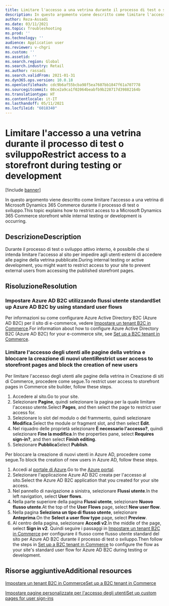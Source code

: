 ```yaml
---
title: Limitare l'accesso a una vetrina durante il processo di test o sviluppo
description: In questo argomento viene descritto come limitare l'accesso a una vetrina di Microsoft Dynamics 365 Commerce durante il processo di test o sviluppo.
author: Reza-Assadi
ms.date: 03/11/2021
ms.topic: Troubleshooting
ms.prod: ''
ms.technology: ''
audience: Application user
ms.reviewer: v-chgri
ms.custom: ''
ms.assetid: ''
ms.search.region: Global
ms.search.industry: Retail
ms.author: rassadi
ms.search.validFrom: 2021-01-31
ms.dyn365.ops.version: 10.0.18
ms.openlocfilehash: cdc9b6af55bcba98f5ea7607bb1847f61a707778
ms.sourcegitcommit: 08ce2a9ca1f02064beabfb9b228717d39882164b
ms.translationtype: HT
ms.contentlocale: it-IT
ms.lasthandoff: 05/11/2021
ms.locfileid: "6018340"
---
```

# <a name="restrict-access-to-a-storefront-during-testing-or-development"></a><span data-ttu-id="4b84e-103">Limitare l'accesso a una vetrina durante il processo di test o sviluppo</span><span class="sxs-lookup"><span data-stu-id="4b84e-103">Restrict access to a storefront during testing or development</span></span>

[!include [banner](../../includes/banner.md)]

<span data-ttu-id="4b84e-104">In questo argomento viene descritto come limitare l'accesso a una vetrina di Microsoft Dynamics 365 Commerce durante il processo di test o sviluppo.</span><span class="sxs-lookup"><span data-stu-id="4b84e-104">This topic explains how to restrict access to a Microsoft Dynamics 365 Commerce storefront while internal testing or development is occurring.</span></span>

## <a name="description"></a><span data-ttu-id="4b84e-105">Descrizione</span><span class="sxs-lookup"><span data-stu-id="4b84e-105">Description</span></span>

<span data-ttu-id="4b84e-106">Durante il processo di test o sviluppo attivo interno, è possibile che si intenda limitare l'accesso al sito per impedire agli utenti esterni di accedere alle pagine della vetrina pubblicate.</span><span class="sxs-lookup"><span data-stu-id="4b84e-106">During internal testing or active development, you might want to restrict access to your site to prevent external users from accessing the published storefront pages.</span></span>

## <a name="resolution"></a><span data-ttu-id="4b84e-107">Risoluzione</span><span class="sxs-lookup"><span data-stu-id="4b84e-107">Resolution</span></span>

### <a name="set-up-azure-ad-b2c-by-using-standard-user-flows"></a><span data-ttu-id="4b84e-108">Impostare Azure AD B2C utilizzando flussi utente standard</span><span class="sxs-lookup"><span data-stu-id="4b84e-108">Set up Azure AD B2C by using standard user flows</span></span>

<span data-ttu-id="4b84e-109">Per informazioni su come configurare Azure Active Directory B2C (Azure AD B2C) per il sito di e-commerce, vedere [Impostare un tenant B2C in Commerce](../set-up-b2c-tenant.md).</span><span class="sxs-lookup"><span data-stu-id="4b84e-109">For information about how to configure Azure Active Directory B2C (Azure AD B2C) for your e-commerce site, see [Set up a B2C tenant in Commerce](../set-up-b2c-tenant.md).</span></span>

### <a name="restrict-user-access-to-storefront-pages-and-block-the-creation-of-new-users"></a><span data-ttu-id="4b84e-110">Limitare l'accesso degli utenti alle pagine della vetrina e bloccare la creazione di nuovi utenti</span><span class="sxs-lookup"><span data-stu-id="4b84e-110">Restrict user access to storefront pages and block the creation of new users</span></span>

<span data-ttu-id="4b84e-111">Per limitare l'accesso degli utenti alle pagine della vetrina in Creazione di siti di Commerce, procedere come segue.</span><span class="sxs-lookup"><span data-stu-id="4b84e-111">To restrict user access to storefront pages in Commerce site builder, follow these steps.</span></span>

1. <span data-ttu-id="4b84e-112">Accedere al sito.</span><span class="sxs-lookup"><span data-stu-id="4b84e-112">Go to your site.</span></span>
1. <span data-ttu-id="4b84e-113">Selezionare **Pagine**, quindi selezionare la pagina per la quale limitare l'accesso utente.</span><span class="sxs-lookup"><span data-stu-id="4b84e-113">Select **Pages**, and then select the page to restrict user access for.</span></span>
1. <span data-ttu-id="4b84e-114">Selezionare lo slot del modulo o del frammento, quindi selezionare **Modifica**.</span><span class="sxs-lookup"><span data-stu-id="4b84e-114">Select the module or fragment slot, and then select **Edit**.</span></span>
1. <span data-ttu-id="4b84e-115">Nel riquadro delle proprietà selezionare **È necessario l'accesso?**, quindi selezionare **Fine la modifica**.</span><span class="sxs-lookup"><span data-stu-id="4b84e-115">In the properties pane, select **Requires sign-in?**, and then select **Finish editing**.</span></span>
1. <span data-ttu-id="4b84e-116">Selezionare **Pubblica**</span><span class="sxs-lookup"><span data-stu-id="4b84e-116">Select **Publish**.</span></span>

<span data-ttu-id="4b84e-117">Per bloccare la creazione di nuovi utenti in Azure AD, procedere come segue.</span><span class="sxs-lookup"><span data-stu-id="4b84e-117">To block the creation of new users in Azure AD, follow these steps.</span></span>

1. <span data-ttu-id="4b84e-118">Accedi al [portale di Azure](https://portal.azure.com/).</span><span class="sxs-lookup"><span data-stu-id="4b84e-118">Go to the [Azure portal](https://portal.azure.com/).</span></span>
1. <span data-ttu-id="4b84e-119">Selezionare l'applicazione Azure AD B2C creata per l'accesso al sito.</span><span class="sxs-lookup"><span data-stu-id="4b84e-119">Select the Azure AD B2C application that you created for your site access.</span></span>
1. <span data-ttu-id="4b84e-120">Nel pannello di navigazione a sinistra, selezionare **Flussi utente**.</span><span class="sxs-lookup"><span data-stu-id="4b84e-120">In the left navigation, select **User flows**.</span></span>
1. <span data-ttu-id="4b84e-121">Nella parte superiore della pagina **Flussi utente**, selezionare **Nuovo flusso utente**.</span><span class="sxs-lookup"><span data-stu-id="4b84e-121">At the top of the **User Flows** page, select **New user flow**.</span></span>
1. <span data-ttu-id="4b84e-122">Nella pagina **Seleziona un tipo di flusso utente**, selezionare **Anteprima**.</span><span class="sxs-lookup"><span data-stu-id="4b84e-122">On the **Select a user flow type** page, select **Preview**.</span></span>
1. <span data-ttu-id="4b84e-123">Al centro della pagina, selezionare **Accedi v2**.</span><span class="sxs-lookup"><span data-stu-id="4b84e-123">In the middle of the page, select **Sign in v2**.</span></span> <span data-ttu-id="4b84e-124">Quindi seguire i passaggi in [Impostare un tenant B2C in Commerce](../set-up-b2c-tenant.md) per configurare il flusso come flusso utente standard del sito per Azure AD B2C durante il processo di test o sviluppo.</span><span class="sxs-lookup"><span data-stu-id="4b84e-124">Then follow the steps in [Set up a B2C tenant in Commerce](../set-up-b2c-tenant.md) to configure the flow as your site's standard user flow for Azure AD B2C during testing or development.</span></span>

## <a name="additional-resources"></a><span data-ttu-id="4b84e-125">Risorse aggiuntive</span><span class="sxs-lookup"><span data-stu-id="4b84e-125">Additional resources</span></span>

[<span data-ttu-id="4b84e-126">Impostare un tenant B2C in Commerce</span><span class="sxs-lookup"><span data-stu-id="4b84e-126">Set up a B2C tenant in Commerce</span></span>](../set-up-b2c-tenant.md)

[<span data-ttu-id="4b84e-127">Impostare pagine personalizzate per l'accesso degli utenti</span><span class="sxs-lookup"><span data-stu-id="4b84e-127">Set up custom pages for user sign-ins</span></span>](../custom-pages-user-logins.md)
